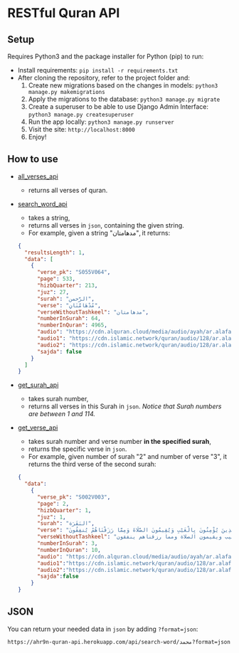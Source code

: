 # RESTful Quran API

## Setup
Requires Python3 and the package installer for Python (pip) to run:

* Install requirements: `pip install -r requirements.txt`
* After cloning the repository, refer to the project folder and:
  1. Create new migrations based on the changes in models: `python3 manage.py makemigrations`
  2. Apply the migrations to the database: `python3 manage.py migrate`
  3. Create a superuser to be able to use Django Admin Interface: `python3 manage.py createsuperuser`
  4. Run the app locally: `python3 manage.py runserver`
  5. Visit the site: `http://localhost:8000`
  6. Enjoy!

## How to use
* [all_verses_api](https://ahr9n-quran-api.herokuapp.com/api/all-verses)
  - returns all verses of quran. 
* [search_word_api](https://ahr9n-quran-api.herokuapp.com/api/search-word/مدهامتان)
  - takes a string,
  - returns all verses in `json`, containing the given string. 
  - For example, given a string "مدهامتان", it returns:
  ```json
  {
    "resultsLength": 1,
    "data": [
      {
        "verse_pk": "S055V064",
        "page": 533,
        "hizbQuarter": 213,
        "juz": 27,
        "surah": "الرَّحمن",
        "verse": "مُدْهَامَّتَانِ",
        "verseWithoutTashkeel": "مدهامتان",
        "numberInSurah": 64,
        "numberInQuran": 4965,
        "audio": "https://cdn.alquran.cloud/media/audio/ayah/ar.alafasy/4965",
        "audio1": "https://cdn.islamic.network/quran/audio/128/ar.alafasy/4965.mp3",
        "audio2": "https://cdn.islamic.network/quran/audio/128/ar.alafasy/4965.mp3",
        "sajda": false
      }
    ]
  }
  ```
* [get_surah_api](https://ahr9n-quran-api.herokuapp.com/api/get-surah/1)
  - takes surah number,
  - returns all verses in this Surah in `json`. _Notice that Surah numbers are between 1 and 114._

* [get_verse_api](https://ahr9n-quran-api.herokuapp.com/api/get-verse/2/3)
  - takes surah number and verse number **in the specified surah**,
  - returns the specific verse in `json`. 
  - For example, given number of surah "2" and number of verse "3", it returns the third verse of the second surah:
  ```json
  {
    "data": 
      {
        "verse_pk": "S002V003",
        "page": 2,
        "hizbQuarter": 1, 
        "juz": 1, 
        "surah": "البَقَرَة",
        "verse": "الَّذِينَ يُؤْمِنُونَ بِالْغَيْبِ وَيُقِيمُونَ الصَّلَاةَ وَمِمَّا رَزَقْنَاهُمْ يُنفِقُونَ",
        "verseWithoutTashkeel": "الذين يؤمنون بالغيب ويقيمون الصلاة ومما رزقناهم ينفقون",
        "numberInSurah": 3,
        "numberInQuran": 10,
        "audio": "https://cdn.alquran.cloud/media/audio/ayah/ar.alafasy/10",
        "audio1":"https://cdn.islamic.network/quran/audio/128/ar.alafasy/10.mp3",
        "audio2":"https://cdn.islamic.network/quran/audio/128/ar.alafasy/10.mp3",
        "sajda":false
      }
  }
  ```

## JSON
You can return your needed data in `json` by adding `?format=json`:
```
https://ahr9n-quran-api.herokuapp.com/api/search-word/محمد?format=json
```
